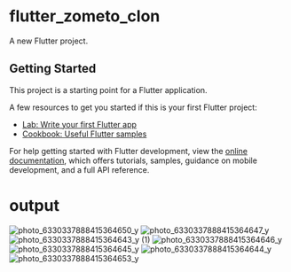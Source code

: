 # flutter_zometo_clon

A new Flutter project.

## Getting Started

This project is a starting point for a Flutter application.

A few resources to get you started if this is your first Flutter project:

- [Lab: Write your first Flutter app](https://docs.flutter.dev/get-started/codelab)
- [Cookbook: Useful Flutter samples](https://docs.flutter.dev/cookbook)

For help getting started with Flutter development, view the
[online documentation](https://docs.flutter.dev/), which offers tutorials,
samples, guidance on mobile development, and a full API reference.

# output
![photo_6330337888415364650_y](https://user-images.githubusercontent.com/107384939/221422466-a746dde4-6ac2-4719-b463-18aecc8c44a9.jpg)
![photo_6330337888415364647_y](https://user-images.githubusercontent.com/107384939/221422469-24dc0d66-7944-441b-9b69-0ce1a4743762.jpg)
![photo_6330337888415364643_y (1)](https://user-images.githubusercontent.com/107384939/221422512-d06f59e6-6571-4ac2-b54a-62ee19dcd1e8.jpg)
![photo_6330337888415364646_y](https://user-images.githubusercontent.com/107384939/221422521-9bf2448d-e854-45b2-b258-78610d80ee39.jpg)
![photo_6330337888415364645_y](https://user-images.githubusercontent.com/107384939/221422535-eb5fdd61-61ea-4fd8-9054-88a11892c2b5.jpg)
![photo_6330337888415364644_y](https://user-images.githubusercontent.com/107384939/221422558-cb13152f-e736-44e1-b0f2-86565ac4a635.jpg)
![photo_6330337888415364653_y](https://user-images.githubusercontent.com/107384939/221422631-79baf1bf-34f9-4c2e-be54-6802ed7bf30b.jpg)

